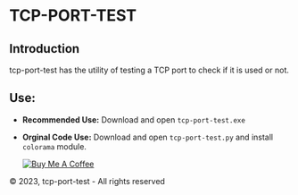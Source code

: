 # TCP-PORT-TEST

## Introduction

tcp-port-test has the utility of testing a TCP port to check if it is used or not.

## Use:
- **Recommended Use:** Download and open ``tcp-port-test.exe``
- **Orginal Code Use:** Download and open ``tcp-port-test.py`` and install ``colorama`` module.

  <a href="https://www.buymeacoffee.com/Ethanol62" target="_blank"><img src="https://www.buymeacoffee.com/assets/img/custom_images/yellow_img.png" alt="Buy Me A Coffee" style="height: auto !important;width: auto !important;" ></a>


© 2023, tcp-port-test - All rights reserved
